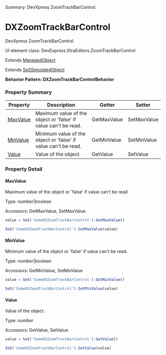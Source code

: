 Summary: DevXpress ZoomTrackBarControl.

# DXZoomTrackBarControl

DevXpress ZoomTrackBarControl.
 
UI element class: DevExpress.XtraEditors.ZoomTrackBarControl

Extends [ManagedObject](ManagedObject.md)

Extends [SeSSimulatedObject](SeSSimulatedObject.md)





**Behavior Pattern: DXZoomTrackBarControlBehavior**


<!-- ============================== property summary ========================== -->



### Property Summary
| **Property** | **Description** | **Getter** | **Setter** |
| ------------ | --------------- | ---------- | ---------- |
| [MaxValue](#maxvalue) | Maximum value of the object or 'false' if value can't be read. | GetMaxValue | SetMaxValue |
| [MinValue](#minvalue) | Minimum value of the object or 'false' if value can't be read. | GetMinValue | SetMinValue |
| [Value](#value) | Value of the object. | GetValue | SetValue |



<!-- ============================== action summary ========================== -->

<!-- ============================== property detail ========================== -->

### Property Detail

<a name="MaxValue"></a>
#### MaxValue

Maximum value of the object or 'false' if value can't be read.



Type: number|boolean


Accessors: GetMaxValue, SetMaxValue

```javascript
value = SeS('SomeDXZoomTrackBarControl').GetMaxValue()

SeS('SomeDXZoomTrackBarControl').SetMaxValue(value)
```


<a name="MinValue"></a>
#### MinValue

Minimum value of the object or 'false' if value can't be read.



Type: number|boolean


Accessors: GetMinValue, SetMinValue

```javascript
value = SeS('SomeDXZoomTrackBarControl').GetMinValue()

SeS('SomeDXZoomTrackBarControl').SetMinValue(value)
```


<a name="Value"></a>
#### Value

Value of the object.



Type: number


Accessors: GetValue, SetValue

```javascript
value = SeS('SomeDXZoomTrackBarControl').GetValue()

SeS('SomeDXZoomTrackBarControl').SetValue(value)
```




<!-- ============================== action detail ========================== -->
  


